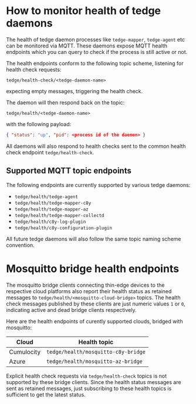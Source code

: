 # How to monitor health of tedge daemons

The health of tedge daemon processes like `tedge-mapper`, `tedge-agent` etc can be monitored via MQTT.
These daemons expose MQTT health endpoints which you can query to check if the process is still active or not.

The health endpoints conform to the following topic scheme, listening for health check requests:

`tedge/health-check/<tedge-daemon-name>`

expecting empty messages, triggering the health check.

The daemon will then respond back on the topic:

`tedge/health/<tedge-daemon-name>`

with the following payload:

```json
{ "status": "up", "pid": <process id of the daemon> }
```

All daemons will also respond to health checks sent to the common health check endpoint `tedge/health-check`.

## Supported MQTT topic endpoints

The following endpoints are currently supported by various tedge daemons:

* `tedge/health/tedge-agent`
* `tedge/health/tedge-mapper-c8y`
* `tedge/health/tedge-mapper-az`
* `tedge/health/tedge-mapper-collectd`
* `tedge/health/c8y-log-plugin`
* `tedge/health/c8y-configuration-plugin`

All future tedge daemons will also follow the same topic naming scheme convention.

# Mosquitto bridge health endpoints

The mosquitto bridge clients connecting thin-edge devices to the respective cloud platforms also report their health status as retained messages to `tedge/health/<mosquitto-cloud-bridge>` topics.
The health check messages published by these clients are just numeric values `1` or `0`, indicating active and dead bridge clients respectively.

Here are the health endpoints of curently supported clouds, bridged with mosquitto:

| Cloud      | Health topic                        |
| ---------- | ----------------------------------- |
| Cumulocity | `tedge/health/mosquitto-c8y-bridge` |
| Azure      | `tedge/health/mosquitto-az-bridge`  |

Explicit health check requests via `tedge/health-check` topics is not supported by these bridge clients.
Since the health status messages are sent as retained messages, just subscribing to these health topics is sufficient to get the latest status.
